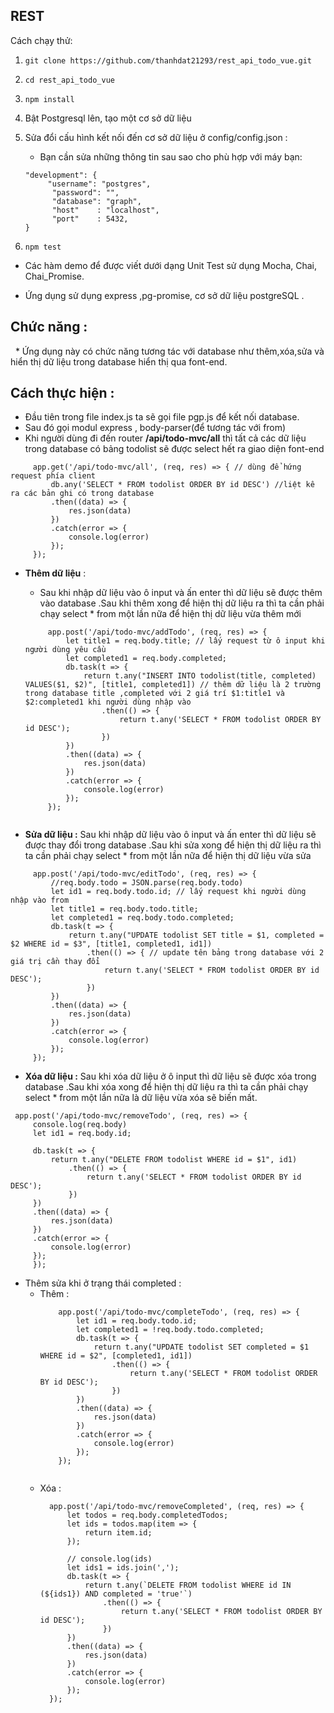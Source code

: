 ## REST

Cách chạy thử:

1. ```git clone https://github.com/thanhdat21293/rest_api_todo_vue.git```

2. ```cd rest_api_todo_vue```

3. ```npm install```

4. Bật Postgresql lên, tạo một cơ sở dữ liệu

5. Sửa đổi cấu hình kết nối đến cơ sở dữ liệu ở config/config.json :
    * Bạn cần sửa những thông tin sau sao cho phù hợp với máy bạn:
    ```script
    "development": {
         "username": "postgres",
          "password": "",
          "database": "graph",
          "host"    : "localhost",
          "port"    : 5432,
    }
    ```
6. ```npm test```

* Các hàm demo để được viết dưới dạng Unit Test sử dụng Mocha, Chai, Chai_Promise.

* Ứng dụng sử dụng express ,pg-promise, cơ sở dữ liệu postgreSQL .

## Chức năng :
   *  Ứng dụng này có chức năng tương tác với database như thêm,xóa,sửa và hiển thị dữ liệu trong database hiển thị qua font-end.
   
## Cách thực hiện :

   * Đầu tiên trong file index.js ta sẽ gọi file pgp.js để kết nối database.
   * Sau đó gọi modul express , body-parser(để tương tác với from)
   * Khi người dùng đi đến router **/api/todo-mvc/all** thì tất cả các dữ liệu trong database  có bảng todolist  sẽ được select hết ra giao diện font-end
   ````
        app.get('/api/todo-mvc/all', (req, res) => { // dùng để hứng request phía client
            db.any('SELECT * FROM todolist ORDER BY id DESC') //liệt kê ra các bản ghi có trong database
            .then((data) => {
                res.json(data)
            })
            .catch(error => {
                console.log(error)
            });
        });   
   ````
   * **Thêm dữ liệu** : 
   
       * Sau khi nhập dữ liệu vào ô input và ấn enter thì dữ liệu sẽ được thêm vào database .Sau khi thêm xong để hiện thị dữ liệu ra thì ta cần phải chạy select * from một lần nữa để hiện thị dữ liệu vừa thêm mới
       
       ````
            app.post('/api/todo-mvc/addTodo', (req, res) => {
                let title1 = req.body.title; // lấy request từ ô input khi người dùng yêu cầu 
                let completed1 = req.body.completed;
                db.task(t => {
                    return t.any("INSERT INTO todolist(title, completed) VALUES($1, $2)", [title1, completed1]) // thêm dữ liệu là 2 trường trong database title ,completed với 2 giá trí $1:title1 và $2:completed1 khi người dùng nhập vào
                        .then(() => {
                            return t.any('SELECT * FROM todolist ORDER BY id DESC');
                        })
                })
                .then((data) => {
                    res.json(data)
                })
                .catch(error => {
                    console.log(error)
                });
            });
            
       ````
   * **Sửa dữ liệu :**  Sau khi nhập dữ liệu vào ô input và ấn enter thì dữ liệu sẽ được  thay đổi trong  database .Sau khi sửa xong để hiện thị dữ liệu ra thì ta cần phải chạy select * from một lần nữa để hiện thị dữ liệu vừa sửa
   
   ````
        app.post('/api/todo-mvc/editTodo', (req, res) => {
            //req.body.todo = JSON.parse(req.body.todo)
            let id1 = req.body.todo.id; // lấy request khi người dùng nhập vào from
            let title1 = req.body.todo.title;
            let completed1 = req.body.todo.completed;
            db.task(t => {
                return t.any("UPDATE todolist SET title = $1, completed = $2 WHERE id = $3", [title1, completed1, id1])
                    .then(() => { // update tên bảng trong database với 2 giá trị cần thay đổi
                        return t.any('SELECT * FROM todolist ORDER BY id DESC');
                    })
            })
            .then((data) => {
                res.json(data)
            })
            .catch(error => {
                console.log(error)
            });
        });

   ````
   
   * **Xóa dữ liệu :** Sau khi xóa dữ liệu ở ô input thì dữ liệu sẽ được xóa trong  database .Sau khi xóa xong để hiện thị dữ liệu ra thì ta cần phải chạy select * from một lần nữa là dữ liệu vừa xóa sẽ biến mất.
   ````
   	app.post('/api/todo-mvc/removeTodo', (req, res) => {
        console.log(req.body)
        let id1 = req.body.id;
    
        db.task(t => {
            return t.any("DELETE FROM todolist WHERE id = $1", id1)
                .then(() => {
                    return t.any('SELECT * FROM todolist ORDER BY id DESC');
                })
        })
        .then((data) => {
            res.json(data)
        })
        .catch(error => {
            console.log(error)
        });
    	});
   ````
   * Thêm sửa khi ở trạng thái completed : 
       * Thêm : 
            ````
                app.post('/api/todo-mvc/completeTodo', (req, res) => {
                    let id1 = req.body.todo.id;
                    let completed1 = !req.body.todo.completed;
                    db.task(t => {
                        return t.any("UPDATE todolist SET completed = $1 WHERE id = $2", [completed1, id1])
                            .then(() => {
                                return t.any('SELECT * FROM todolist ORDER BY id DESC');
                            })
                    })
                    .then((data) => {
                        res.json(data)
                    })
                    .catch(error => {
                        console.log(error)
                    });
                });
                
            ````
       * Xóa : 
            ````
              app.post('/api/todo-mvc/removeCompleted', (req, res) => {
                  let todos = req.body.completedTodos;
                  let ids = todos.map(item => {
                      return item.id;
                  });
              
                  // console.log(ids)
                  let ids1 = ids.join(',');
                  db.task(t => {
                      return t.any(`DELETE FROM todolist WHERE id IN (${ids1}) AND completed = 'true'`)
                          .then(() => {
                              return t.any('SELECT * FROM todolist ORDER BY id DESC');
                          })
                  })
                  .then((data) => {
                      res.json(data)
                  })
                  .catch(error => {
                      console.log(error)
                  });
              });  
            ````
